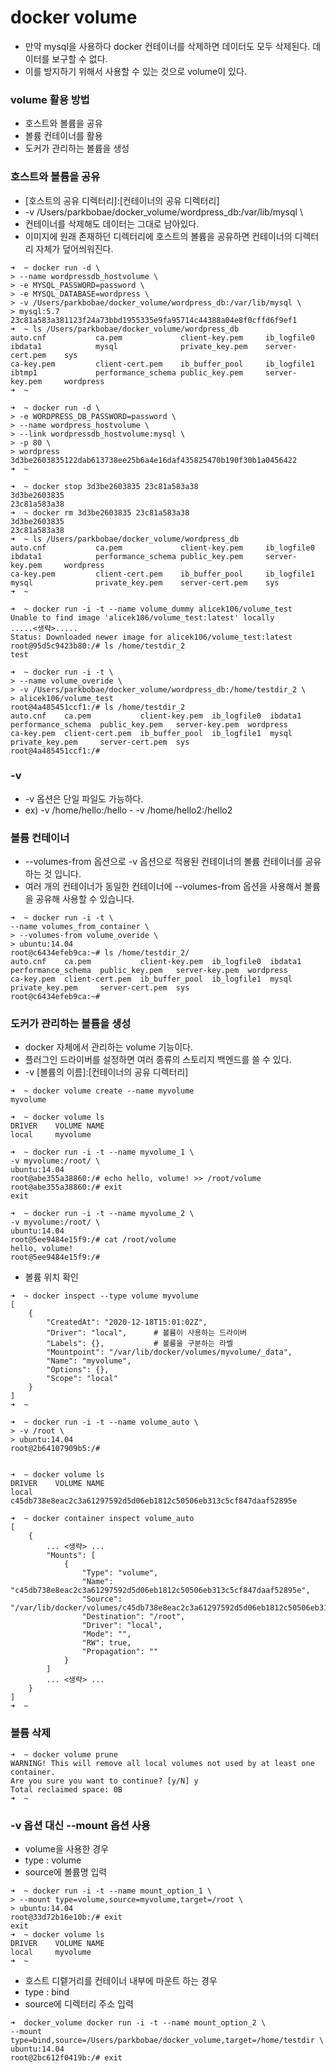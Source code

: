 # docker volume
- 만약 mysql을 사용하다 docker 컨테이너를 삭제하면 데이터도 모두 삭제된다. 데이터를 보구할 수 없다.
- 이를 방지하기 위해서 사용할 수 있는 것으로 volume이 있다.

### volume 활용 방법
- 호스트와 볼륨을 공유
- 볼륨 컨테이너를 활용
- 도커가 관리하는 볼륨을 생성

### 호스트와 볼륨을 공유
- [호스트의 공유 디렉터리]:[컨테이너의 공유 디렉터리]
- -v /Users/parkbobae/docker_volume/wordpress_db:/var/lib/mysql \
- 컨테이너를 삭제해도 데이터는 그대로 남아있다.
- 이미지에 원래 존재하던 디렉터리에 호스트의 볼륨을 공유하면 컨테이너의 디렉터리 자체가 덮어씌워진다.
```
➜  ~ docker run -d \
> --name wordpressdb_hostvolume \
> -e MYSQL_PASSWORD=password \
> -e MYSQL_DATABASE=wordpress \
> -v /Users/parkbobae/docker_volume/wordpress_db:/var/lib/mysql \
> mysql:5.7
23c81a583a381123f24a73bbd1955335e9fa95714c44388a04e8f0cffd6f9ef1
➜  ~ ls /Users/parkbobae/docker_volume/wordpress_db
auto.cnf           ca.pem             client-key.pem     ib_logfile0        ibdata1            mysql              private_key.pem    server-cert.pem    sys
ca-key.pem         client-cert.pem    ib_buffer_pool     ib_logfile1        ibtmp1             performance_schema public_key.pem     server-key.pem     wordpress
➜  ~ 
```
```
➜  ~ docker run -d \
> -e WORDPRESS_DB_PASSWORD=password \
> --name wordpress_hostvolume \
> --link wordpressdb_hostvolume:mysql \
> -p 80 \
> wordpress
3d3be2603835122dab613738ee25b6a4e16daf435825470b190f30b1a0456422
➜  ~
```
```
➜  ~ docker stop 3d3be2603835 23c81a583a38
3d3be2603835
23c81a583a38
➜  ~ docker rm 3d3be2603835 23c81a583a38
3d3be2603835
23c81a583a38
➜  ~ ls /Users/parkbobae/docker_volume/wordpress_db
auto.cnf           ca.pem             client-key.pem     ib_logfile0        ibdata1            performance_schema public_key.pem     server-key.pem     wordpress
ca-key.pem         client-cert.pem    ib_buffer_pool     ib_logfile1        mysql              private_key.pem    server-cert.pem    sys
➜  ~
```

```
➜  ~ docker run -i -t --name volume_dummy alicek106/volume_test
Unable to find image 'alicek106/volume_test:latest' locally
.....<생략>.....
Status: Downloaded newer image for alicek106/volume_test:latest
root@95d5c9423b80:/# ls /home/testdir_2
test
```
```
➜  ~ docker run -i -t \
> --name volume_overide \
> -v /Users/parkbobae/docker_volume/wordpress_db:/home/testdir_2 \
> alicek106/volume_test
root@4a485451ccf1:/# ls /home/testdir_2
auto.cnf    ca.pem           client-key.pem  ib_logfile0  ibdata1  performance_schema  public_key.pem   server-key.pem  wordpress
ca-key.pem  client-cert.pem  ib_buffer_pool  ib_logfile1  mysql    private_key.pem     server-cert.pem  sys
root@4a485451ccf1:/#
```

### -v
- -v 옵션은 단일 파일도 가능하다.
- ex) -v /home/hello:/hello - -v /home/hello2:/hello2


### 볼륨 컨테이너
- --volumes-from 옵션으로 -v 옵션으로 적용된 컨테이너의 볼륨 컨테이너를 공유하는 것 입니다.
- 여러 개의 컨테이너가 동일한 컨테이너에 --volumes-from 옵션을 사용해서 볼륨을 공유해 사용할 수 있습니다.

```
➜  ~ docker run -i -t \
--name volumes_from_container \
> --volumes-from volume_overide \
> ubuntu:14.04
root@c6434efeb9ca:~# ls /home/testdir_2/
auto.cnf    ca.pem           client-key.pem  ib_logfile0  ibdata1  performance_schema  public_key.pem   server-key.pem  wordpress
ca-key.pem  client-cert.pem  ib_buffer_pool  ib_logfile1  mysql    private_key.pem     server-cert.pem  sys
root@c6434efeb9ca:~#

```

### 도커가 관리하는 볼륨을 생성
- docker 자체에서 관리하는 volume 기능이다.
- 플러그인 드라이버를 설정하면 여러 종류의 스토리지 백엔드를 쓸 수 있다.
- -v [볼륨의 이름]:[컨테이너의 공유 디렉터리]
```
➜  ~ docker volume create --name myvolume
myvolume

➜  ~ docker volume ls
DRIVER    VOLUME NAME
local     myvolume

➜  ~ docker run -i -t --name myvolume_1 \
-v myvolume:/root/ \
ubuntu:14.04
root@abe355a38860:/# echo hello, volume! >> /root/volume
root@abe355a38860:/# exit
exit

➜  ~ docker run -i -t --name myvolume_2 \
-v myvolume:/root/ \
ubuntu:14.04
root@5ee9484e15f9:/# cat /root/volume
hello, volume!
root@5ee9484e15f9:/#
```
- 볼륨 위치 확인
```
➜  ~ docker inspect --type volume myvolume
[
    {
        "CreatedAt": "2020-12-18T15:01:02Z",
        "Driver": "local",      # 볼륨이 사용하는 드라이버
        "Labels": {},           # 볼륨을 구분하는 라벨
        "Mountpoint": "/var/lib/docker/volumes/myvolume/_data",
        "Name": "myvolume",
        "Options": {},
        "Scope": "local"
    }
]
➜  ~
```

```
➜  ~ docker run -i -t --name volume_auto \
> -v /root \
> ubuntu:14.04
root@2b64107909b5:/#


➜  ~ docker volume ls
DRIVER    VOLUME NAME
local     c45db738e8eac2c3a61297592d5d06eb1812c50506eb313c5cf847daaf52895e

➜  ~ docker container inspect volume_auto
[
    {
        ... <생략> ...
        "Mounts": [
            {
                "Type": "volume",
                "Name": "c45db738e8eac2c3a61297592d5d06eb1812c50506eb313c5cf847daaf52895e",
                "Source": "/var/lib/docker/volumes/c45db738e8eac2c3a61297592d5d06eb1812c50506eb313c5cf847daaf52895e/_data",
                "Destination": "/root",
                "Driver": "local",
                "Mode": "",
                "RW": true,
                "Propagation": ""
            }
        ]
        ... <생략> ...
    }
]
➜  ~
```

### 볼륨 삭제
```
➜  ~ docker volume prune
WARNING! This will remove all local volumes not used by at least one container.
Are you sure you want to continue? [y/N] y
Total reclaimed space: 0B
➜  ~
```

### -v 옵션 대신 --mount 옵션 사용
- volume을 사용한 경우
- type : volume
- source에 볼륨명 입력
```
➜  ~ docker run -i -t --name mount_option_1 \
> --mount type=volume,source=myvolume,target=/root \
> ubuntu:14.04
root@33d72b16e10b:/# exit
exit
➜  ~ docker volume ls
DRIVER    VOLUME NAME
local     myvolume
➜  ~
```
- 호스트 디렡거리를 컨테이너 내부에 마운트 하는 경우
- type : bind
- source에 디렉터리 주소 입력
```
➜  docker_volume docker run -i -t --name mount_option_2 \
--mount type=bind,source=/Users/parkbobae/docker_volume,target=/home/testdir \
ubuntu:14.04
root@2bc612f0419b:/# exit
```









